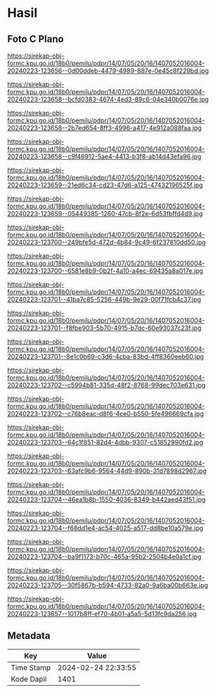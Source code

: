 # Hasil

## Foto C Plano

https://sirekap-obj-formc.kpu.go.id/18b0/pemilu/pdpr/14/07/05/20/16/1407052016004-20240223-123656--0d00ddeb-4479-4989-887e-0e45c8f229bd.jpg

https://sirekap-obj-formc.kpu.go.id/18b0/pemilu/pdpr/14/07/05/20/16/1407052016004-20240223-123658--bcfd0383-4674-4ed3-89c6-04e340b0076e.jpg

https://sirekap-obj-formc.kpu.go.id/18b0/pemilu/pdpr/14/07/05/20/16/1407052016004-20240223-123658--2b7ed654-8ff3-4996-a417-4e912a088faa.jpg

https://sirekap-obj-formc.kpu.go.id/18b0/pemilu/pdpr/14/07/05/20/16/1407052016004-20240223-123658--c9f46912-5ae4-4413-b3f8-ab14d43efa96.jpg

https://sirekap-obj-formc.kpu.go.id/18b0/pemilu/pdpr/14/07/05/20/16/1407052016004-20240223-123659--21ed6c34-cd23-47d6-a125-47432196525f.jpg

https://sirekap-obj-formc.kpu.go.id/18b0/pemilu/pdpr/14/07/05/20/16/1407052016004-20240223-123659--05449385-1260-47cb-8f2e-6d53fbffd4d9.jpg

https://sirekap-obj-formc.kpu.go.id/18b0/pemilu/pdpr/14/07/05/20/16/1407052016004-20240223-123700--249bfe5d-472d-4b84-9c49-6f237810dd50.jpg

https://sirekap-obj-formc.kpu.go.id/18b0/pemilu/pdpr/14/07/05/20/16/1407052016004-20240223-123700--6581e8b9-0b2f-4a10-a4ec-69435a8a017e.jpg

https://sirekap-obj-formc.kpu.go.id/18b0/pemilu/pdpr/14/07/05/20/16/1407052016004-20240223-123701--41ba7c85-5256-449b-9e29-00f71fcb4c37.jpg

https://sirekap-obj-formc.kpu.go.id/18b0/pemilu/pdpr/14/07/05/20/16/1407052016004-20240223-123701--f8fbe903-5b70-4915-b7dc-60e93037c23f.jpg

https://sirekap-obj-formc.kpu.go.id/18b0/pemilu/pdpr/14/07/05/20/16/1407052016004-20240223-123701--8e1c0b69-c3d6-4cba-83bd-4ff8360eeb60.jpg

https://sirekap-obj-formc.kpu.go.id/18b0/pemilu/pdpr/14/07/05/20/16/1407052016004-20240223-123702--c5994b81-335d-48f2-8768-99dec703e631.jpg

https://sirekap-obj-formc.kpu.go.id/18b0/pemilu/pdpr/14/07/05/20/16/1407052016004-20240223-123702--c76b8eac-d8f6-4ce0-b550-5fe496669cfa.jpg

https://sirekap-obj-formc.kpu.go.id/18b0/pemilu/pdpr/14/07/05/20/16/1407052016004-20240223-123703--64c1f851-82d4-4dbb-9307-c51852990fd2.jpg

https://sirekap-obj-formc.kpu.go.id/18b0/pemilu/pdpr/14/07/05/20/16/1407052016004-20240223-123703--63afc9b6-9564-44d9-890b-31d7898d2967.jpg

https://sirekap-obj-formc.kpu.go.id/18b0/pemilu/pdpr/14/07/05/20/16/1407052016004-20240223-123704--46ea1b8b-1550-4036-8349-b442aed43f51.jpg

https://sirekap-obj-formc.kpu.go.id/18b0/pemilu/pdpr/14/07/05/20/16/1407052016004-20240223-123704--f68dd1e4-ac54-4025-a517-dd8be10a579e.jpg

https://sirekap-obj-formc.kpu.go.id/18b0/pemilu/pdpr/14/07/05/20/16/1407052016004-20240223-123704--ba9f1173-b70c-465a-95b2-2504b4e0a1cf.jpg

https://sirekap-obj-formc.kpu.go.id/18b0/pemilu/pdpr/14/07/05/20/16/1407052016004-20240223-123705--30f5867b-b594-4733-82a0-9a6ba00b663e.jpg

https://sirekap-obj-formc.kpu.go.id/18b0/pemilu/pdpr/14/07/05/20/16/1407052016004-20240223-123657--1017b8ff-ef70-4b01-a5a5-5d13fc9da256.jpg


## Metadata

| Key        | Value               |
| ---------- | ------------------- |
| Time Stamp | 2024-02-24 22:33:55 |
| Kode Dapil | 1401                |



